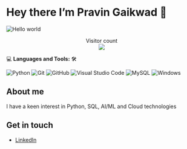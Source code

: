 # Hey there I’m Pravin Gaikwad :wave:

<img src="https://raw.githubusercontent.com/sagar-viradiya/sagar-viradiya/master/resources/banner.png" alt="Hello world">
<br />
<p align="center"> 
  Visitor count<br>
  <img src="https://profile-counter.glitch.me/pravin-codes/count.svg" />
</p>

💻 **Languages and Tools:** 🛠️<br>


![Python](https://img.shields.io/badge/python-3670A0?style=for-the-badge&logo=python&logoColor=ffdd54)
![Git](https://img.shields.io/badge/-Git-000000?style=flat&logo=git&logoColor=F05032&labelColor=ffffff)
![GitHub](https://img.shields.io/badge/-GitHub-000000?style=flat&logo=github&logoColor=000000&labelColor=ffffff)
![Visual Studio Code](https://img.shields.io/badge/-VSCode-000000?style=flat&logo=visual-studio-code&labelColor=007ACC)
![MySQL](https://img.shields.io/badge/-MySQL-000000?style=flat&logo=mysql&labelColor=ffffff)
![Windows](https://img.shields.io/badge/-Windows-000000?style=flat&logo=windows&logoColor=ffffff&labelColor=0078D6)

## About me
I have a keen interest in Python, SQL, AI/ML and Cloud technologies

## Get in touch 

- [LinkedIn](https://www.linkedin.com/in/pravingaikwad08/)





